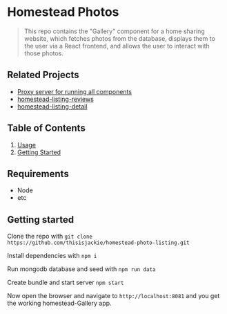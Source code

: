# Homestead Photos

> This repo contains the "Gallery" component for a home sharing website, which fetches photos from the database, displays them to the user via a React frontend, and allows the user to interact with those photos.

## Related Projects

  - <a href="https://github.com/c-2k/jackie_proxy-server">Proxy server for running all components</a>
  - <a href="https://github.com/c-2k/homestead-listing-reviews">homestead-listing-reviews</a>
  - <a href="https://github.com/c-2k/homestead-listing-detail">homestead-listing-detail</a>

## Table of Contents

1. [Usage](#Usage)
2. [Getting Started](#Getting_Started)

## Requirements

- Node
- etc

## Getting started
Clone the repo with
```git clone https://github.com/thisisjackie/homestead-photo-listing.git```

Install dependencies with
```npm i```

Run mongodb database and seed with
```npm run data```

Create bundle and start server
```npm start```

Now open the browser and navigate to `http://localhost:8081` and you get the working homestead-Gallery app.


